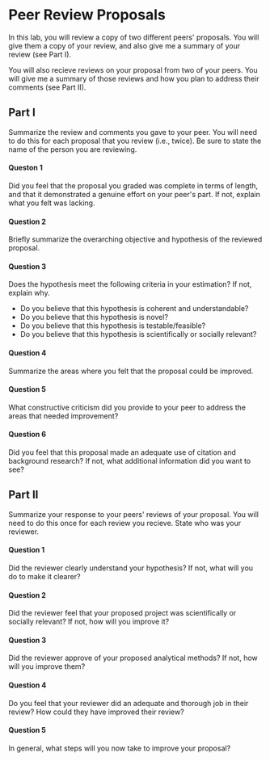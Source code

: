 # Peer Review Proposals

In this lab, you will review a copy of two different peers' proposals. You will give them a copy of your review, and also give me a summary of your review (see Part I). 

You will also recieve reviews on your proposal from two of your peers. You will give me a summary of those reviews and how you plan to address their comments (see Part II).

## Part I

Summarize the review and comments you gave to your peer. You will need to do this for each proposal that you review (i.e., twice). Be sure to state the name of the person you are reviewing.

#### Queston 1
Did you feel that the proposal you graded was complete in terms of length, and that it demonstrated a genuine effort on your peer's part. If not, explain what you felt was lacking.

#### Question 2
Briefly summarize the overarching objective and hypothesis of the reviewed proposal. 

#### Question 3
Does the hypothesis meet the following criteria in your estimation? If not, explain why.

+ Do you believe that this hypothesis is coherent and understandable?
+ Do you believe that this hypothesis is novel?
+ Do you believe that this hypothesis is testable/feasible?
+ Do you believe that this hypothesis is scientifically or socially relevant?

#### Question 4
Summarize the areas where you felt that the proposal could be improved.

#### Question 5
What constructive criticism did you provide to your peer to address the areas that needed improvement?

#### Question 6
Did you feel that this proposal made an adequate use of citation and background research? If not, what additional information did you want to see?

## Part II

Summarize your response to your peers' reviews of your proposal. You will need to do this once for each review you recieve. State who was your reviewer.

#### Question 1
Did the reviewer clearly understand your hypothesis? If not, what will you do to make it clearer?

#### Question 2
Did the reviewer feel that your proposed project was scientifically or socially relevant? If not, how will you improve it?

#### Question 3
Did the reviewer approve of your proposed analytical methods? If not, how will you improve them?

#### Question 4
Do you feel that your reviewer did an adequate and thorough job in their review? How could they have improved their review?

#### Question 5
In general, what steps will you now take to improve your proposal?
